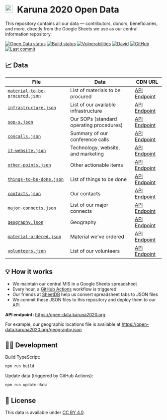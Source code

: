 <h1><img alt="" src="https://cdn.karuna2020.org/icon-colored.svg" height="25">&nbsp; Karuna 2020 Open Data</h1>

This repository contains all our data — contributors, donors, beneficiaries, and more, directly from the Google Sheets we use as our central information repository.

[![Open Data status](https://img.shields.io/github/workflow/status/Karuna2020/open-data/Karuna%202020%20Open%20Data?label=Data%20CI&logo=github)](https://github.com/Karuna2020/open-data/actions)
[![Build status](https://img.shields.io/github/workflow/status/Karuna2020/open-data/Karuna%202020%20Open%20Data%20Build?label=Build%20CI&logo=github)](https://github.com/Karuna2020/open-data/actions)
[![Vulnerabilities](https://img.shields.io/snyk/vulnerabilities/github/Karuna2020/open-data)](https://snyk.io/test/github/Karuna2020/open-data)
[![David](https://img.shields.io/david/Karuna2020/open-data)](https://david-dm.org/Karuna2020/open-data)
[![GitHub](https://img.shields.io/badge/license-CC%20BY%204.0-brightgreen)](https://github.com/Karuna2020/open-data/blob/master/LICENSE)
[![Last commit](https://img.shields.io/github/last-commit/Karuna2020/open-data)](https://github.com/Karuna2020/open-data/commits/master)

## 📈 Data

| File                                                             | Data                                     | CDN URL                                                                       |
| ---------------------------------------------------------------- | ---------------------------------------- | ----------------------------------------------------------------------------- |
| [`material-to-be-procured.json`](./material-to-be-procured.json) | List of materials to be procured         | [API Endpoint](https://open-data.karuna2020.org/material-to-be-procured.json) |
| [`infrastructure.json`](./infrastructure.json)                   | List of our available infrastructure     | [API Endpoint](https://open-data.karuna2020.org/infrastructure.json)          |
| [`sop-s.json`](./sop-s.json)                                     | Our SOPs (standard operating procedures) | [API Endpoint](https://open-data.karuna2020.org/sop-s.json)                   |
| [`concalls.json`](./concalls.json)                               | Summary of our conference calls          | [API Endpoint](https://open-data.karuna2020.org/concalls.json)                |
| [`it-website.json`](./it-website.json)                           | Technology, website, and marketing       | [API Endpoint](https://open-data.karuna2020.org/it-website.json)              |
| [`other-points.json`](./other-points.json)                       | Other actionable items                   | [API Endpoint](https://open-data.karuna2020.org/other-points.json)            |
| [`things-to-be-done.json`](./things-to-be-done.json)             | List of things to be done                | [API Endpoint](https://open-data.karuna2020.org/things-to-be-done.json)       |
| [`contacts.json`](./contacts.json)                               | Our contacts                             | [API Endpoint](https://open-data.karuna2020.org/contacts.json)                |
| [`major-connects.json`](./major-connects.json)                   | List of our major connects               | [API Endpoint](https://open-data.karuna2020.org/major-connects.json)          |
| [`geography.json`](./geography.json)                             | Geography                                | [API Endpoint](https://open-data.karuna2020.org/geography.json)               |
| [`material-ordered.json`](./material-ordered.json)               | Material we've ordered                   | [API Endpoint](https://open-data.karuna2020.org/material-ordered.json)        |
| [`volunteers.json`](./volunteers.json)                           | List of our volunteers                   | [API Endpoint](https://open-data.karuna2020.org/volunteers.json)              |

## 💡 How it works

- We maintain our central MIS in a Google Sheets spreadsheet
- Every hour, a [GitHub Actions](https://github.com/Karuna2020/open-data/blob/master/.github/workflows/data.yml) workflow is triggered
- Our friends at [SheetDB](https://sheetdb.io) help us convert spreadsheet tabs to JSON files
- We commit these JSON files to this repository and deploy them to our API

**API endpoint:** https://open-data.karuna2020.org

For example, our geographic locations file is available at https://open-data.karuna2020.org/geography.json

## 👩‍💻 Development

Build TypeScript:

```bash
npm run build
```

Update data (triggered by GitHub Actions):

```bash
npm run update-data
```

## 📄 License

This data is available under [CC BY 4.0](https://creativecommons.org/licenses/by/4.0/).
